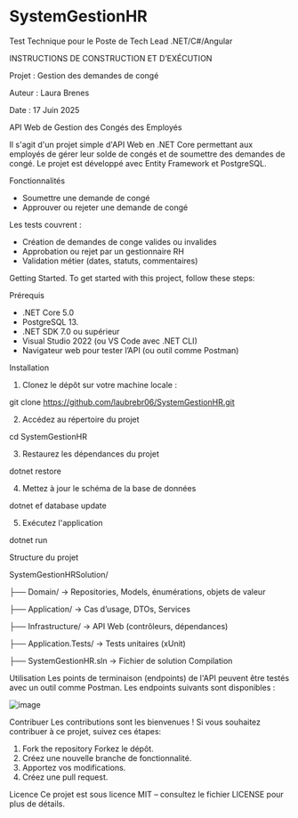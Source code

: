 # SystemGestionHR
Test Technique pour le Poste de Tech Lead .NET/C#/Angular

INSTRUCTIONS DE CONSTRUCTION ET D’EXÉCUTION

Projet : Gestion des demandes de congé

Auteur : Laura Brenes 

Date : 17 Juin 2025

API Web de Gestion des Congés des Employés

Il s'agit d'un projet simple d'API Web en .NET Core permettant aux employés de gérer leur solde de congés et de soumettre des demandes de congé. Le projet est développé avec Entity Framework et PostgreSQL.

Fonctionnalités
-	Soumettre une demande de congé 
-	Approuver ou rejeter une demande de congé

Les tests couvrent :
- Création de demandes de conge valides ou invalides  
- Approbation ou rejet par un gestionnaire RH  
- Validation métier (dates, statuts, commentaires)

Getting Started.
To get started with this project, follow these steps:

Prérequis

- .NET Core 5.0
- PostgreSQL 13.
- .NET SDK 7.0 ou supérieur  
-	Visual Studio 2022 (ou VS Code avec .NET CLI)  
-	Navigateur web pour tester l’API (ou outil comme Postman)


Installation 

1.	Clonez le dépôt sur votre machine locale :
   
git clone https://github.com/laubrebr06/SystemGestionHR.git

2.	Accédez au répertoire du projet
   
cd SystemGestionHR

3.	Restaurez les dépendances du projet
   
dotnet restore

4.	Mettez à jour le schéma de la base de données
   
dotnet ef database update

5.	Exécutez l'application
    
dotnet run

Structure du projet

SystemGestionHRSolution/

├── Domain/                   → Repositories, Models, énumérations, objets de valeur

├── Application/              → Cas d’usage, DTOs, Services

├── Infrastructure/           → API Web (contrôleurs, dépendances)

├── Application.Tests/        → Tests unitaires (xUnit)

├── SystemGestionHR.sln   → Fichier de solution Compilation


Utilisation
Les points de terminaison (endpoints) de l'API peuvent être testés avec un outil comme Postman. Les endpoints suivants sont disponibles :

 ![image](https://github.com/user-attachments/assets/f8d9b202-f77b-4ce9-b584-2ce83ba805c0)

Contribuer
Les contributions sont les bienvenues ! Si vous souhaitez contribuer à ce projet, suivez ces étapes:
1.	Fork the repository Forkez le dépôt.
2.	Créez une nouvelle branche de fonctionnalité.
3.	Apportez vos modifications.
4.	Créez une pull request.
   
Licence
Ce projet est sous licence MIT – consultez le fichier LICENSE pour plus de détails.


